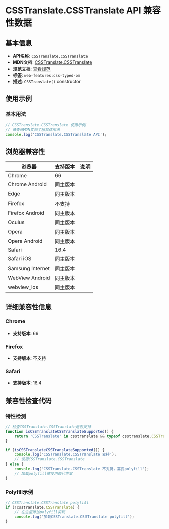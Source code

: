 # CSSTranslate.CSSTranslate API 兼容性数据

## 基本信息

- **API名称**: `CSSTranslate.CSSTranslate`
- **MDN文档**: [CSSTranslate.CSSTranslate](https://developer.mozilla.org/docs/Web/API/CSSTranslate/CSSTranslate)
- **规范文档**: [查看规范](https://drafts.css-houdini.org/css-typed-om/#dom-csstranslate-csstranslate)
- **标签**: `web-features:css-typed-om`
- **描述**: `CSSTranslate()` constructor

## 使用示例

### 基本用法

```javascript
// CSSTranslate.CSSTranslate 使用示例
// 请查阅MDN文档了解具体用法
console.log('CSSTranslate.CSSTranslate API');
```

## 浏览器兼容性

| 浏览器 | 支持版本 | 说明 |
|--------|----------|------|
| Chrome | 66 |  |
| Chrome Android | 同主版本 |  |
| Edge | 同主版本 |  |
| Firefox | 不支持 |  |
| Firefox Android | 同主版本 |  |
| Oculus | 同主版本 |  |
| Opera | 同主版本 |  |
| Opera Android | 同主版本 |  |
| Safari | 16.4 |  |
| Safari iOS | 同主版本 |  |
| Samsung Internet | 同主版本 |  |
| WebView Android | 同主版本 |  |
| webview_ios | 同主版本 |  |

## 详细兼容性信息

### Chrome

- **支持版本**: 66

### Firefox

- **支持版本**: 不支持

### Safari

- **支持版本**: 16.4

## 兼容性检查代码

### 特性检测

```javascript
// 检查CSSTranslate.CSSTranslate是否支持
function isCSSTranslateCSSTranslateSupported() {
    return 'CSSTranslate' in csstranslate && typeof csstranslate.CSSTranslate === 'function';
}

if (isCSSTranslateCSSTranslateSupported()) {
    console.log('CSSTranslate.CSSTranslate 支持');
    // 使用CSSTranslate.CSSTranslate
} else {
    console.log('CSSTranslate.CSSTranslate 不支持，需要polyfill');
    // 加载polyfill或使用替代方案
}
```

### Polyfill示例

```javascript
// CSSTranslate.CSSTranslate polyfill
if (!csstranslate.CSSTranslate) {
    // 在这里添加polyfill实现
    console.log('加载CSSTranslate.CSSTranslate polyfill');
}
```


